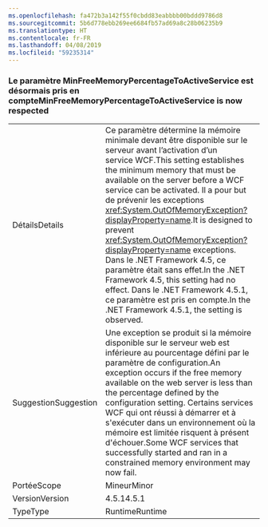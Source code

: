 ```yaml
---
ms.openlocfilehash: fa472b3a142f55f0cbdd83eabbbb00bddd9786d8
ms.sourcegitcommit: 5b6d778ebb269ee6684fb57ad69a8c28b06235b9
ms.translationtype: HT
ms.contentlocale: fr-FR
ms.lasthandoff: 04/08/2019
ms.locfileid: "59235314"
---
```

### <a name="minfreememorypercentagetoactiveservice-is-now-respected"></a><span data-ttu-id="dd8a3-101">Le paramètre MinFreeMemoryPercentageToActiveService est désormais pris en compte</span><span class="sxs-lookup"><span data-stu-id="dd8a3-101">MinFreeMemoryPercentageToActiveService is now respected</span></span>

|   |   |
|---|---|
|<span data-ttu-id="dd8a3-102">Détails</span><span class="sxs-lookup"><span data-stu-id="dd8a3-102">Details</span></span>|<span data-ttu-id="dd8a3-103">Ce paramètre détermine la mémoire minimale devant être disponible sur le serveur avant l’activation d’un service WCF.</span><span class="sxs-lookup"><span data-stu-id="dd8a3-103">This setting establishes the minimum memory that must be available on the server before a WCF service can be activated.</span></span> <span data-ttu-id="dd8a3-104">Il a pour but de prévenir les exceptions <xref:System.OutOfMemoryException?displayProperty=name>.</span><span class="sxs-lookup"><span data-stu-id="dd8a3-104">It is designed to prevent <xref:System.OutOfMemoryException?displayProperty=name> exceptions.</span></span> <span data-ttu-id="dd8a3-105">Dans le .NET Framework 4.5, ce paramètre était sans effet.</span><span class="sxs-lookup"><span data-stu-id="dd8a3-105">In the .NET Framework 4.5, this setting had no effect.</span></span> <span data-ttu-id="dd8a3-106">Dans le .NET Framework 4.5.1, ce paramètre est pris en compte.</span><span class="sxs-lookup"><span data-stu-id="dd8a3-106">In the .NET Framework 4.5.1, the setting is observed.</span></span>|
|<span data-ttu-id="dd8a3-107">Suggestion</span><span class="sxs-lookup"><span data-stu-id="dd8a3-107">Suggestion</span></span>|<span data-ttu-id="dd8a3-108">Une exception se produit si la mémoire disponible sur le serveur web est inférieure au pourcentage défini par le paramètre de configuration.</span><span class="sxs-lookup"><span data-stu-id="dd8a3-108">An exception occurs if the free memory available on the web server is less than the percentage defined by the configuration setting.</span></span> <span data-ttu-id="dd8a3-109">Certains services WCF qui ont réussi à démarrer et à s'exécuter dans un environnement où la mémoire est limitée risquent à présent d'échouer.</span><span class="sxs-lookup"><span data-stu-id="dd8a3-109">Some WCF services that successfully started and ran in a constrained memory environment may now fail.</span></span>|
|<span data-ttu-id="dd8a3-110">Portée</span><span class="sxs-lookup"><span data-stu-id="dd8a3-110">Scope</span></span>|<span data-ttu-id="dd8a3-111">Mineur</span><span class="sxs-lookup"><span data-stu-id="dd8a3-111">Minor</span></span>|
|<span data-ttu-id="dd8a3-112">Version</span><span class="sxs-lookup"><span data-stu-id="dd8a3-112">Version</span></span>|<span data-ttu-id="dd8a3-113">4.5.1</span><span class="sxs-lookup"><span data-stu-id="dd8a3-113">4.5.1</span></span>|
|<span data-ttu-id="dd8a3-114">Type</span><span class="sxs-lookup"><span data-stu-id="dd8a3-114">Type</span></span>|<span data-ttu-id="dd8a3-115">Runtime</span><span class="sxs-lookup"><span data-stu-id="dd8a3-115">Runtime</span></span>|
